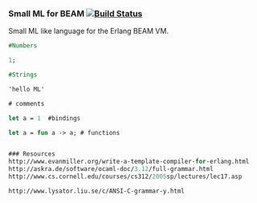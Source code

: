 ### Small ML for BEAM [![Build Status](https://travis-ci.org/tmcgilchrist/milliner.svg?branch=master)](https://travis-ci.org/tmcgilchrist/milliner)

Small ML like language for the Erlang BEAM VM.

```ocaml
#Numbers

1;

#Strings

'hello ML'

# comments

let a = 1  #bindings

let a = fun a -> a; # functions


### Resources
http://www.evanmiller.org/write-a-template-compiler-for-erlang.html
http://askra.de/software/ocaml-doc/3.12/full-grammar.html
http://www.cs.cornell.edu/courses/cs312/2005sp/lectures/lec17.asp

http://www.lysator.liu.se/c/ANSI-C-grammar-y.html
